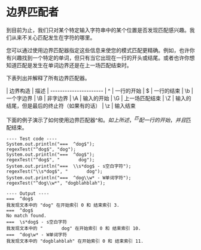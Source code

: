 # 边界匹配者

到目前为止，我们只对某个特定输入字符串中的某个位置是否发现匹配感兴趣。我们从来不关心匹配发生在字符的哪里。

您可以通过使用边界匹配器指定这些信息来使您的模式匹配更精确。例如，也许你有兴趣找到一个特定的单词，但只有当它出现在一行的开头或结尾。或者也许你想知道匹配是发生在单词边界还是在上一场匹配结束时。

下表列出并解释了所有边界匹配器。


| 边界构造	| 描述
| ----------------------
| ^	| 一行的开始
| $	| 一行的结束
| \b	| 一个字边界
| \B	| 非字边界
| \A	| 输入的开始
| \G	| 上一场匹配结束
| \Z	| 输入的结尾，但是最后的终止符（如果有的话）
| \z	| 输入结束

下面的例子演示了如何使用边界匹配器^和$。如上所述，^匹配一行的开始，并且$匹配结束。
```
---- Test code ----
System.out.println("===  ^dog$");
regexTest("^dog$", "dog");
System.out.println("===  ^dog$");
regexTest("^dog$", "       dog");
System.out.println("===  \\s*dog$ - s空白字符");
regexTest("\\s*dog$", "       dog");
System.out.println("===  ^dog\\w* - W单词字符");
regexTest("^dog\\w*", "dogblahblah");

---- Output ----
===  ^dog$
我发现文本中的 "dog" 在开始索引 0 和 结束索引 3.
===  ^dog$
No match found.
===  \s*dog$ - s空白字符
我发现文本中的 "       dog" 在开始索引 0 和 结束索引 10.
===  ^dog\w* - W单词字符
我发现文本中的 "dogblahblah" 在开始索引 0 和 结束索引 11.

```